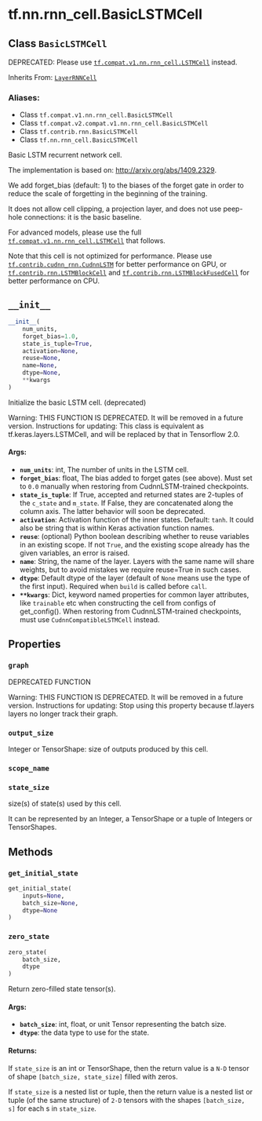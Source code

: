 <div itemscope itemtype="http://developers.google.com/ReferenceObject">
<meta itemprop="name" content="tf.nn.rnn_cell.BasicLSTMCell" />
<meta itemprop="path" content="Stable" />
<meta itemprop="property" content="graph"/>
<meta itemprop="property" content="output_size"/>
<meta itemprop="property" content="scope_name"/>
<meta itemprop="property" content="state_size"/>
<meta itemprop="property" content="__init__"/>
<meta itemprop="property" content="get_initial_state"/>
<meta itemprop="property" content="zero_state"/>
</div>

# tf.nn.rnn_cell.BasicLSTMCell

## Class `BasicLSTMCell`

DEPRECATED: Please use <a href="../../../tf/nn/rnn_cell/LSTMCell.md"><code>tf.compat.v1.nn.rnn_cell.LSTMCell</code></a> instead.

Inherits From: [`LayerRNNCell`](../../../tf/contrib/rnn/LayerRNNCell.md)

### Aliases:

* Class `tf.compat.v1.nn.rnn_cell.BasicLSTMCell`
* Class `tf.compat.v2.compat.v1.nn.rnn_cell.BasicLSTMCell`
* Class `tf.contrib.rnn.BasicLSTMCell`
* Class `tf.nn.rnn_cell.BasicLSTMCell`

<!-- Placeholder for "Used in" -->

Basic LSTM recurrent network cell.

The implementation is based on: http://arxiv.org/abs/1409.2329.

We add forget_bias (default: 1) to the biases of the forget gate in order to
reduce the scale of forgetting in the beginning of the training.

It does not allow cell clipping, a projection layer, and does not
use peep-hole connections: it is the basic baseline.

For advanced models, please use the full <a href="../../../tf/nn/rnn_cell/LSTMCell.md"><code>tf.compat.v1.nn.rnn_cell.LSTMCell</code></a>
that follows.

Note that this cell is not optimized for performance. Please use
<a href="../../../tf/contrib/cudnn_rnn/CudnnLSTM.md"><code>tf.contrib.cudnn_rnn.CudnnLSTM</code></a> for better performance on GPU, or
<a href="../../../tf/contrib/rnn/LSTMBlockCell.md"><code>tf.contrib.rnn.LSTMBlockCell</code></a> and <a href="../../../tf/contrib/rnn/LSTMBlockFusedCell.md"><code>tf.contrib.rnn.LSTMBlockFusedCell</code></a> for
better performance on CPU.

<h2 id="__init__"><code>__init__</code></h2>

``` python
__init__(
    num_units,
    forget_bias=1.0,
    state_is_tuple=True,
    activation=None,
    reuse=None,
    name=None,
    dtype=None,
    **kwargs
)
```

Initialize the basic LSTM cell. (deprecated)

Warning: THIS FUNCTION IS DEPRECATED. It will be removed in a future version.
Instructions for updating:
This class is equivalent as tf.keras.layers.LSTMCell, and will be replaced by that in Tensorflow 2.0.

#### Args:


* <b>`num_units`</b>: int, The number of units in the LSTM cell.
* <b>`forget_bias`</b>: float, The bias added to forget gates (see above). Must set
  to `0.0` manually when restoring from CudnnLSTM-trained checkpoints.
* <b>`state_is_tuple`</b>: If True, accepted and returned states are 2-tuples of the
  `c_state` and `m_state`.  If False, they are concatenated along the
  column axis.  The latter behavior will soon be deprecated.
* <b>`activation`</b>: Activation function of the inner states.  Default: `tanh`. It
  could also be string that is within Keras activation function names.
* <b>`reuse`</b>: (optional) Python boolean describing whether to reuse variables in
  an existing scope.  If not `True`, and the existing scope already has
  the given variables, an error is raised.
* <b>`name`</b>: String, the name of the layer. Layers with the same name will share
  weights, but to avoid mistakes we require reuse=True in such cases.
* <b>`dtype`</b>: Default dtype of the layer (default of `None` means use the type of
  the first input). Required when `build` is called before `call`.
* <b>`**kwargs`</b>: Dict, keyword named properties for common layer attributes, like
  `trainable` etc when constructing the cell from configs of get_config().
  When restoring from CudnnLSTM-trained checkpoints, must use
  `CudnnCompatibleLSTMCell` instead.



## Properties

<h3 id="graph"><code>graph</code></h3>

DEPRECATED FUNCTION

Warning: THIS FUNCTION IS DEPRECATED. It will be removed in a future version.
Instructions for updating:
Stop using this property because tf.layers layers no longer track their graph.

<h3 id="output_size"><code>output_size</code></h3>

Integer or TensorShape: size of outputs produced by this cell.


<h3 id="scope_name"><code>scope_name</code></h3>




<h3 id="state_size"><code>state_size</code></h3>

size(s) of state(s) used by this cell.

It can be represented by an Integer, a TensorShape or a tuple of Integers
or TensorShapes.



## Methods

<h3 id="get_initial_state"><code>get_initial_state</code></h3>

``` python
get_initial_state(
    inputs=None,
    batch_size=None,
    dtype=None
)
```




<h3 id="zero_state"><code>zero_state</code></h3>

``` python
zero_state(
    batch_size,
    dtype
)
```

Return zero-filled state tensor(s).


#### Args:


* <b>`batch_size`</b>: int, float, or unit Tensor representing the batch size.
* <b>`dtype`</b>: the data type to use for the state.


#### Returns:

If `state_size` is an int or TensorShape, then the return value is a
`N-D` tensor of shape `[batch_size, state_size]` filled with zeros.

If `state_size` is a nested list or tuple, then the return value is
a nested list or tuple (of the same structure) of `2-D` tensors with
the shapes `[batch_size, s]` for each s in `state_size`.




